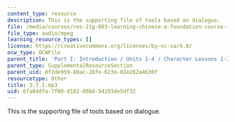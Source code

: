 ```yaml
---
content_type: resource
description: This is the supporting file of tools based on dialogue.
file: /media/courses/res-21g-003-learning-chinese-a-foundation-course-in-mandarin-spring-2011/6fa04dfa7f80d18288bd54293de5df32_3.7.1.mp3
file_type: audio/mpeg
learning_resource_types: []
license: https://creativecommons.org/licenses/by-nc-sa/4.0/
ocw_type: OCWFile
parent_title: 'Part I: Introduction / Units 1-4 / Character Lessons 1-3'
parent_type: SupplementalResourceSection
parent_uid: 0f2de959-80ac-28fe-623e-02e282a4630f
resourcetype: Other
title: 3.7.1.mp3
uid: 6fa04dfa-7f80-d182-88bd-54293de5df32
---
```

This is the supporting file of tools based on dialogue.